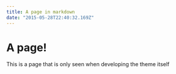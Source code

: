 ```yaml
---
title: A page in markdown
date: "2015-05-28T22:40:32.169Z"
---
```


# A page!

This is a page that is only seen when developing the theme itself
